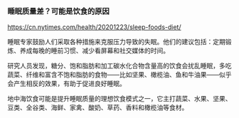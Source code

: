 ### 睡眠质量差？可能是饮食的原因
https://cn.nytimes.com/health/20201223/sleep-foods-diet/

睡眠专家鼓励人们采取各种措施来克服压力导致的失眠。他们的建议包括：定期锻炼、养成每晚的睡前习惯、减少看屏幕和社交媒体的时间。

研究人员发现，糖分、饱和脂肪和加工碳水化合物含量高的饮食会扰乱睡眠，多吃蔬菜、纤维和富含不饱和脂肪的食物——比如坚果、橄榄油、鱼和牛油果——似乎会产生相反的效果，有助于促进良好睡眠。

地中海饮食可能是提升睡眠质量的理想饮食模式之一，它主打蔬菜、水果、坚果、豆类、全谷类、海鲜、家禽、酸奶、草药、香料和橄榄油等食材。

